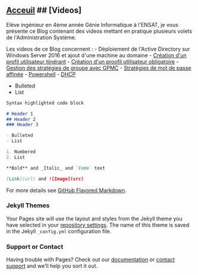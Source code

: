 ## [Acceuil](https://yousrahzt.github.io)  ## [Videos]


  Elève ingénieur en 4ème année Génie Informatique à l'ENSAT, je vous présente ce Blog contenant des videos mettant en pratique plusieurs volets de l'Administration Système.
  
 
  Les videos de ce Blog concernent :
    - Déploiement de l'Active Directory sur Windows Server 2016 et ajout d'une machine au domaine
    - [Création d'un profil utilisateur itinérant]()
    - [Création d'un proofil utilisateur obligatoire]()
    - [Gestion des stratégies de groupe avec GPMC]()
    - [Stratégies de mot de passe affinée]()
    - [Powershell]()
    - [DHCP]()
    
   
  
  - Bulleted
  - List
  
 
 
```markdown
Syntax highlighted code block

# Header 1
## Header 2
### Header 3

- Bulleted
- List

1. Numbered
2. List

**Bold** and _Italic_ and `Code` text

[Link](url) and ![Image](src)
```

For more details see [GitHub Flavored Markdown](https://guides.github.com/features/mastering-markdown/).

### Jekyll Themes

Your Pages site will use the layout and styles from the Jekyll theme you have selected in your [repository settings](https://github.com/yousrahzt/yousrahzt.github.io/settings). The name of this theme is saved in the Jekyll `_config.yml` configuration file.

### Support or Contact

Having trouble with Pages? Check out our [documentation](https://help.github.com/categories/github-pages-basics/) or [contact support](https://github.com/contact) and we’ll help you sort it out.
